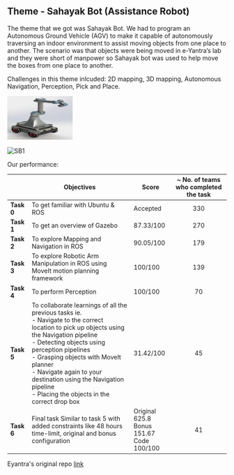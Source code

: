 ## Theme - Sahayak Bot (Assistance Robot)

The theme that we got was Sahayak Bot. We had to program an Autonomous Ground Vehicle (AGV) to make it capable of autonomously traversing an indoor environment to assist moving objects from one place to another. The scenario was that objects were being moved in e-Yantra’s lab and they were short of manpower so Sahayak bot was used to help move the boxes from one place to another.

Challenges in this theme inlcuded: 2D mapping, 3D mapping, Autonomous Navigation, Perception, Pick and Place.

<img src="SB1.png" alt="SB"
	title="Sahayak Bot" width="150" height="100" />

![SB1](https://user-images.githubusercontent.com/52562790/122603360-d65a2780-d091-11eb-8ff2-48432c7481fe.png)

Our performance:

|               | Objectives                                                                                                                                                                                                                                                                                                                                                                  | Score                                               | ~ No. of teams who completed the task |
|---------------|-----------------------------------------------------------------------------------------------------------------------------------------------------------------------------------------------------------------------------------------------------------------------------------------------------------------------------------------------------------------------------|-----------------------------------------------------|:-------------------------------------:|
| <b>Task 0</b> | To get familiar with Ubuntu & ROS                                                                                                                                                                                                                                                                                                                                           |                       Accepted                      |                  330                  |
| <b>Task 1</b> | To get an overview of Gazebo                                                                                                                                                                                                                                                                                                                                                |                      87.33/100                      |                  270                  |
| <b>Task 2</b> | To explore Mapping and Navigation in ROS                                                                                                                                                                                                                                                                                                                                    |                      90.05/100                      |                  179                  |
| <b>Task 3</b> | To explore Robotic Arm Manipulation in ROS using MoveIt motion planning framework                                                                                                                                                                                                                                                                                           |                       100/100                       |                  139                  |
| <b>Task 4</b> | To perform Perception                                                                                                                                                                                                                                                                                                                                                       |                       100/100                       |                   70                  |
| <b>Task 5</b> | To collaborate learnings of all the previous tasks ie.<br />- Navigate to the correct location to pick up objects  using the Navigation pipeline<br />- Detecting objects using perception pipelines<br />- Grasping objects with MoveIt planner<br />- Navigate again to your destination using the Navigation pipeline<br />- Placing the objects in the correct drop box |                      31.42/100                      |                   45                  |
| <b>Task 6</b> | Final task Similar to task 5 with added constraints like 48 hours time-limit, original and bonus configuration                                                                                                                                                                                                                                                              | Original 625.8<br />Bonus 151.67 <br />Code 100/100 |                   41                  |

Eyantra's original repo [link](https://github.com/vishalgpt579/sahayak_bot)
